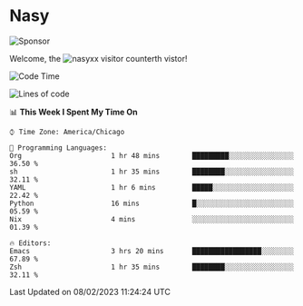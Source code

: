 # Nasy

<!--
<p align="center">
<img height="200" src="https://github-readme-stats.vercel.app/api?username=nasyxx&count_private=true&show_icons=true&theme=dracula&include_all_commits=true"/>
<img height="200" src="https://github-readme-stats.vercel.app/api/top-langs/?username=nasyxx&theme=dracula&hide=html,jupyter+notebook&count_private=true&show_icons=true"/>
</p>

  
----------------
-->

![Sponsor](https://img.shields.io/static/v1.svg?label=Sponsor&message=%E2%9D%A4&logo=GitHub&style=flat&color=pink)
 
Welcome, the ![nasyxx visitor counter](https://count.getloli.com/get/@nasyxx?theme=rule34)th vistor!
 
<!--START_SECTION:waka-->
![Code Time](http://img.shields.io/badge/Code%20Time-3%2C138%20hrs%2036%20mins-blue)

![Lines of code](https://img.shields.io/badge/From%20Hello%20World%20I%27ve%20Written-5%20Million%20lines%20of%20code-blue)

📊 **This Week I Spent My Time On** 

```text
⌚︎ Time Zone: America/Chicago

💬 Programming Languages: 
Org                      1 hr 48 mins        █████████░░░░░░░░░░░░░░░░   36.50 % 
sh                       1 hr 35 mins        ████████░░░░░░░░░░░░░░░░░   32.11 % 
YAML                     1 hr 6 mins         █████░░░░░░░░░░░░░░░░░░░░   22.42 % 
Python                   16 mins             █░░░░░░░░░░░░░░░░░░░░░░░░   05.59 % 
Nix                      4 mins              ░░░░░░░░░░░░░░░░░░░░░░░░░   01.39 % 

🔥 Editors: 
Emacs                    3 hrs 20 mins       █████████████████░░░░░░░░   67.89 % 
Zsh                      1 hr 35 mins        ████████░░░░░░░░░░░░░░░░░   32.11 % 

```


 Last Updated on 08/02/2023 11:24:24 UTC
<!--END_SECTION:waka-->

<!-- ![visitors](https://visitor-badge.laobi.icu/badge?page_id=nasyxx.nasyxx) -->
